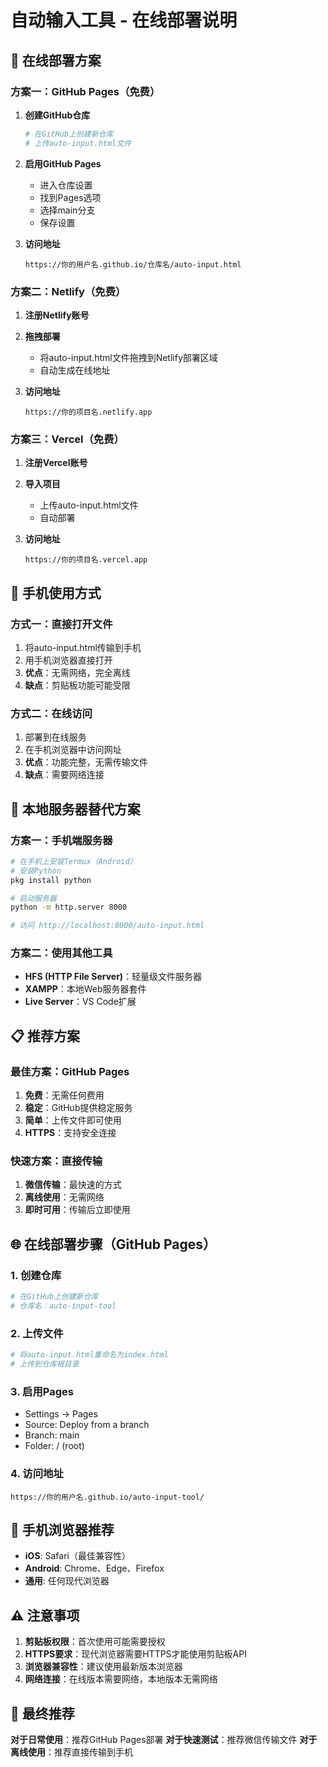 # 自动输入工具 - 在线部署说明

## 🚀 在线部署方案

### 方案一：GitHub Pages（免费）

1. **创建GitHub仓库**
   ```bash
   # 在GitHub上创建新仓库
   # 上传auto-input.html文件
   ```

2. **启用GitHub Pages**
   - 进入仓库设置
   - 找到Pages选项
   - 选择main分支
   - 保存设置

3. **访问地址**
   ```
   https://你的用户名.github.io/仓库名/auto-input.html
   ```

### 方案二：Netlify（免费）

1. **注册Netlify账号**
2. **拖拽部署**
   - 将auto-input.html文件拖拽到Netlify部署区域
   - 自动生成在线地址

3. **访问地址**
   ```
   https://你的项目名.netlify.app
   ```

### 方案三：Vercel（免费）

1. **注册Vercel账号**
2. **导入项目**
   - 上传auto-input.html文件
   - 自动部署

3. **访问地址**
   ```
   https://你的项目名.vercel.app
   ```

## 📱 手机使用方式

### 方式一：直接打开文件
1. 将auto-input.html传输到手机
2. 用手机浏览器直接打开
3. **优点**：无需网络，完全离线
4. **缺点**：剪贴板功能可能受限

### 方式二：在线访问
1. 部署到在线服务
2. 在手机浏览器中访问网址
3. **优点**：功能完整，无需传输文件
4. **缺点**：需要网络连接

## 🔧 本地服务器替代方案

### 方案一：手机端服务器
```bash
# 在手机上安装Termux（Android）
# 安装Python
pkg install python

# 启动服务器
python -m http.server 8000

# 访问 http://localhost:8000/auto-input.html
```

### 方案二：使用其他工具
- **HFS (HTTP File Server)**：轻量级文件服务器
- **XAMPP**：本地Web服务器套件
- **Live Server**：VS Code扩展

## 📋 推荐方案

### 最佳方案：GitHub Pages
1. **免费**：无需任何费用
2. **稳定**：GitHub提供稳定服务
3. **简单**：上传文件即可使用
4. **HTTPS**：支持安全连接

### 快速方案：直接传输
1. **微信传输**：最快速的方式
2. **离线使用**：无需网络
3. **即时可用**：传输后立即使用

## 🌐 在线部署步骤（GitHub Pages）

### 1. 创建仓库
```bash
# 在GitHub上创建新仓库
# 仓库名：auto-input-tool
```

### 2. 上传文件
```bash
# 将auto-input.html重命名为index.html
# 上传到仓库根目录
```

### 3. 启用Pages
- Settings → Pages
- Source: Deploy from a branch
- Branch: main
- Folder: / (root)

### 4. 访问地址
```
https://你的用户名.github.io/auto-input-tool/
```

## 📱 手机浏览器推荐

- **iOS**: Safari（最佳兼容性）
- **Android**: Chrome、Edge、Firefox
- **通用**: 任何现代浏览器

## ⚠️ 注意事项

1. **剪贴板权限**：首次使用可能需要授权
2. **HTTPS要求**：现代浏览器需要HTTPS才能使用剪贴板API
3. **浏览器兼容性**：建议使用最新版本浏览器
4. **网络连接**：在线版本需要网络，本地版本无需网络

## 🎯 最终推荐

**对于日常使用**：推荐GitHub Pages部署
**对于快速测试**：推荐微信传输文件
**对于离线使用**：推荐直接传输到手机 
